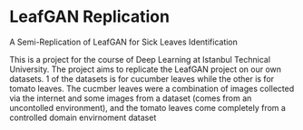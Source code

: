 # LeafGAN Replication
A Semi-Replication of LeafGAN for Sick Leaves Identification

This is a project for the course of Deep Learning at Istanbul Technical University. The project aims to replicate the LeafGAN project on our own datasets. 1 of the datasets is for cucumber leaves while the other is for tomato leaves. The cucmber leaves were a combination of images collected via the internet and some images from a dataset (comes from an uncontolled environment), and the tomato leaves come completely from a controlled domain envirnoment dataset
